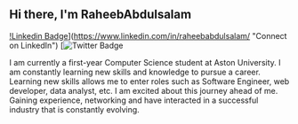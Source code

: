 ## Hi there, I'm RaheebAbdulsalam

[!Linkedin Badge](https://img.shields.io/badge/-raheebabdulsalam-0072b1?style=flat&logo=Linkedin&logoColor=white)](https://www.linkedin.com/in/raheebabdulsalam/ "Connect on LinkedIn")
[![Twitter Badge](https://twitter.com/Raheeb97 "Follow on Twitter")


I am currently a first-year Computer Science student at Aston University. I am constantly learning new skills and knowledge to pursue a career. Learning new skills allows me to enter roles such as Software Engineer, web developer, data analyst, etc. I am excited about this journey ahead of me. Gaining experience, networking and have interacted in a successful industry that is constantly evolving.
